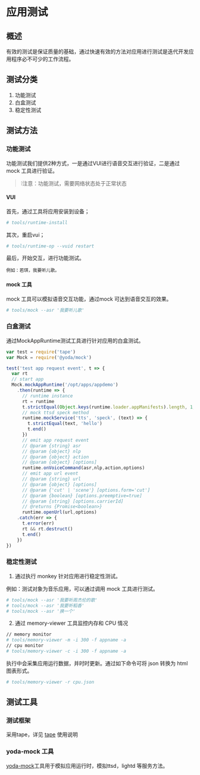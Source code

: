 # 应用测试

## 概述

有效的测试是保证质量的基础，通过快速有效的方法对应用进行测试是迭代开发应用程序必不可少的工作流程。

## 测试分类

1. 功能测试
2. 白盒测试
3. 稳定性测试

## 测试方法

### 功能测试

功能测试我们提供2种方式，一是通过VUI进行语音交互进行验证，二是通过 mock 工具进行验证。

> ❕注意：功能测试，需要网络状态处于正常状态

#### VUI 

首先，通过工具将应用安装到设备；

```bash
# tools/runtime-install
```

其次，重启vui；

```bash
# tools/runtime-op --vuid restart
```

最后，开始交互，进行功能测试。

```
例如：若琪，我要听儿歌。
```

#### mock 工具

mock 工具可以模拟语音交互功能，通过mock 可达到语音交互的效果。

```bash
# tools/mock --asr '我要听儿歌'
```

### 白盒测试

通过MockAppRuntime测试工具进行针对应用的白盒测试。


```js
var test = require('tape')
var Mock = require('@yoda/mock')

test('test app request event', t => {
  var rt
  // start app
  Mock.mockAppRuntime('/opt/apps/appdemo')
    .then(runtime => {
      // runtime instance
      rt = runtime
      t.strictEqual(Object.keys(runtime.loader.appManifests).length, 1, 'mocked app runtime shall load expected app only')
      // mock ttsd speck method
      runtime.mockService('tts', 'speck', (text) => {
        t.strictEqual(text, 'hello')
        t.end()
      })
      // emit app request event
      // @param {string} asr
      // @param {object} nlp
      // @param {object} action
      // @param {object} [options]
      runtime.onVoiceCommand(asr,nlp,action,options)
      // emit app url event
      // @param {string} url
      // @param {object} [options]
      // @param {'cut' | 'scene'} [options.form='cut']
      // @param {boolean} [options.preemptive=true]
      // @param {string} [options.carrierId]
      // @returns {Promise<boolean>}
      runtime.openUrl(url,options)
    .catch(err => {
      t.error(err)
      rt && rt.destruct()
      t.end()
    })
})
```

### 稳定性测试

1. 通过执行 monkey 针对应用进行稳定性测试。

例如：测试对象为音乐应用，可以通过调用 mock 工具进行测试。

```bash
# tools/mock --asr '我要听周杰伦的歌'
# tools/mock --asr '我要听稻香'
# tools/mock --asr '换一个'
```

2. 通过 memory-viewer 工具监控内存和 CPU 情况

```bash
// memory monitor
# tools/memory-viewer -m -i 300 -f appname -a
// cpu monitor
# tools/memory-viewer -c -i 300 -f appname -a
```
执行中会采集应用运行数据，并时时更新。通过如下命令可将 json 转换为 html 图表形式。

```bash
# tools/memory-viewer -r cpu.json
```

## 测试工具

### 测试框架

采用tape，详见 [tape](https://github.com/shadow-node/tape#tape) 使用说明

###  yoda-mock 工具

[yoda-mock](https://github.com/Rokid/yoda-mock)工具用于模拟应用运行时，模拟ttsd，lightd 等服务方法。

